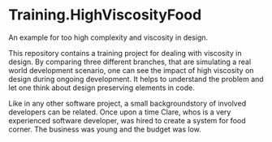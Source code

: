 # Training.HighViscosityFood
An example for too high complexity and viscosity in design.

This repository contains a training project for dealing with viscosity in design. By comparing three different branches, that are simulating a real world development scenario, one can see the impact of high viscosity on design during ongoing development. It helps to understand the problem and let one think about design preserving elements in code.

Like in any other software project, a small backgroundstory of involved developers can be related. Once upon a time Clare, whos is a very experienced software developer, was hired to create a system for food corner. The business was young and the budget was low.
